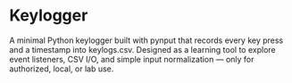 # Keylogger
A minimal Python keylogger built with pynput that records every key press and a timestamp into keylogs.csv. Designed as a learning tool to explore event listeners, CSV I/O, and simple input normalization — only for authorized, local, or lab use.
